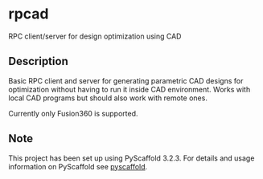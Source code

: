 # rpcad

RPC client/server for design optimization using CAD

## Description

Basic RPC client and server for generating parametric CAD designs for
optimization without having to run it inside CAD environment. Works with local
CAD programs but should also work with remote ones.  

Currently only Fusion360 is supported.

## Note

This project has been set up using PyScaffold 3.2.3. For details and usage
information on PyScaffold see [pyscaffold](https://pyscaffold.org/).

